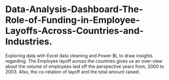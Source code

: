 # Data-Analysis-Dashboard-The-Role-of-Funding-in-Employee-Layoffs-Across-Countries-and-Industries.
Exploring data with Excel data cleaning  and Power BI, to draw insights regarding. The Employee layoff across the countries gives us an over-view about the volume of employees laid off the perspective years from, 2000 to 2003. Also, the co-relation of layoff and the total amount raised.

